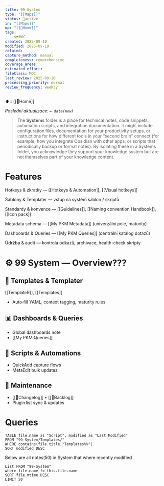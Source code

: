 ```yaml
---
title: 99-System
type: "[[Maps]]"
status: 🔄active
in: "[[Maps]]"
up: "[[🏡Home]]"
tags:
  - 🗺️MOC
created: 2025-09-10
modified: 2025-09-10
related:
capture_method: manual
completeness: comprehensive
coverage_areas:
estimated_effort:
fileClass: MOC
last_review: 2025-09-10
processing_priority: normal
review_frequency: weekly
---
```



⬆️:: [[🏡Home]]

*Poslední aktualizace: `= date(now)`*

>The **Systems** folder is a place for technical notes, code snippets, automation scripts, and integration documentation. It might include configuration files, documentation for your productivity setups, or instructions for how different tools in your “second brain” connect (for example, how you integrate Obsidian with other apps, or scripts that periodically backup or format notes). By isolating these in a Systems folder, you acknowledge they support your knowledge system but are not themselves part of your knowledge content.

# Features
Hotkeys & zkratky — [[Hotkeys & Automation]], [[Visual hotkeys]]

Šablony & Templater — vstup na systém šablon / skriptů

Standardy & konvence — [[Guidelines]], [[Naming convention Handbook]], [[Icon pack]]

Metadata schema — [[My PKM Metadata]] (univerzální pole, maturity)

Dashboards & Queries — [[My PKM Queries]] (centrální katalog dotazů)

Údržba & audit — kontrola odkazů, archivace, health-check skripty

# ⚙️ 99 System — Overview???

## 🧩 Templates & Templater
[[TemplateR]], [[Templates]]
- Auto‑fill YAML, context tagging, maturity rules

## 📊 Dashboards & Queries
- Global dashboards note
- [[My PKM Queries]]

## 🧰 Scripts & Automations
- QuickAdd capture flows
- MetaEdit bulk updates

## 🧼 Maintenance
- [[💾Changelog]] • [[💾Backlog]]
- Plugin list sync & updates



# Queries
```dataview
TABLE file.name as "Script", modified as "Last Modified"
FROM "99-System/Templates/"
WHERE contains(file.title,"Templates%%")
SORT modified DESC
```

Below are all notes(50) in System that where recently modified
```dataview
List FROM "99-System"
where file.name != this.file.name
SORT file.mtime DESC
LIMIT 50

```